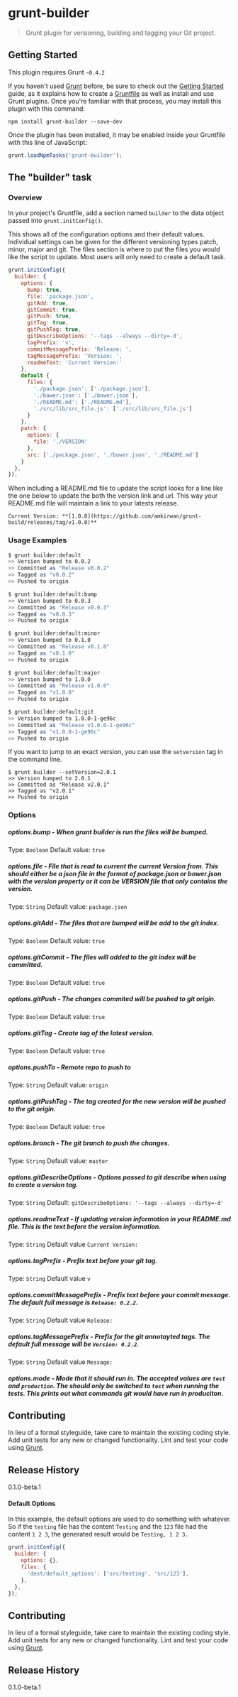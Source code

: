 # grunt-builder

> Grunt plugin for versioning, building and tagging your Git project.

## Getting Started
This plugin requires Grunt `~0.4.2`

If you haven't used [Grunt](http://gruntjs.com/) before, be sure to check out the [Getting Started](http://gruntjs.com/getting-started) guide, as it explains how to create a [Gruntfile](http://gruntjs.com/sample-gruntfile) as well as install and use Grunt plugins. Once you're familiar with that process, you may install this plugin with this command:

```shell
npm install grunt-builder --save-dev
```

Once the plugin has been installed, it may be enabled inside your Gruntfile with this line of JavaScript:

```js
grunt.loadNpmTasks('grunt-builder');
```

## The "builder" task

### Overview

In your project's Gruntfile, add a section named `builder` to the data object passed into `grunt.initConfig()`.

This shows all of the configuration options and their default values. Individual settings can be given for the different versioning types patch, minor, major and git. The files section is where to put the files you would like the script to update.  Most users will only need to create a default task.

```js
grunt.initConfig({
  builder: {
    options: {
      bump: true,
      file: 'package.json',
      gitAdd: true,
      gitCommit: true,
      gitPush: true,
      gitTag: true,
      gitPushTag: true,
      gitDescribeOptions: '--tags --always --dirty=-d',
      tagPrefix: 'v',
      commitMessagePrefix: 'Release: ',
      tagMessagePrefix: 'Version: ',
      readmeText: 'Current Version:'
    },
    default {
      files: {
        './package.json': ['./package.json'],
        './bower.json': ['./bower.json'],
        './README.md': ['./README.md'],
        './src/lib/src_file.js': ['./src/lib/src_file.js']
      }
    },
    patch: {
      options: {
        file: './VERSION'
      },
      src: ['./package.json', './bower.json', './README.md']
    }
  },
});
```

When including a README.md file to update the script looks for a line like the one below to update the both the version link and url. This way your README.md file will maintain a link to your latests release.

```
Current Version: **[1.0.0](https://github.com/amkirwan/grunt-build/releases/tag/v1.0.0)**
```

### Usage Examples

```bash
$ grunt builder:default
>> Version bumped to 0.0.2
>> Committed as "Release v0.0.2"
>> Tagged as "v0.0.2"
>> Pushed to origin

$ grunt builder:default:bump
>> Version bumped to 0.0.3
>> Committed as "Release v0.0.3"
>> Tagged as "v0.0.3"
>> Pushed to origin

$ grunt builder:default:minor
>> Version bumped to 0.1.0
>> Committed as "Release v0.1.0"
>> Tagged as "v0.1.0"
>> Pushed to origin

$ grunt builder:default:major
>> Version bumped to 1.0.0
>> Committed as "Release v1.0.0"
>> Tagged as "v1.0.0"
>> Pushed to origin

$ grunt builder:default:git
>> Version bumped to 1.0.0-1-ge96c
>> Committed as "Release v1.0.0-1-ge96c"
>> Tagged as "v1.0.0-1-ge96c"
>> Pushed to origin
```

If you want to jump to an exact version, you can use the ```setversion``` tag in the command line.

```
$ grunt builder --setVersion=2.0.1
>> Version bumped to 2.0.1
>> Committed as "Release v2.0.1"
>> Tagged as "v2.0.1"
>> Pushed to origin
```

### Options

##### options.bump - When grunt builder is run the files will be bumped. 
Type: `Boolean`
Default value: `true`

##### options.file - File that is read to current the current Version from. This should either be a json file in the format of package.json or bower.json with the version property or it can be VERSION file that only contains the version.
Type: `String`
Default value: `package.json`

##### options.gitAdd - The files that are bumped will be add to the git index.
Type: `Boolean`
Default value: `true`

##### options.gitCommit - The files will added to the git index will be committed. 
Type: `Boolean`
Default value: `true`

##### options.gitPush - The changes commited will be pushed to git origin.
Type: `Boolean`
Default value: `true`

##### options.gitTag - Create tag of the latest version.
Type: `Boolean`
Default value: `true`

##### options.pushTo - Remote repo to push to
Type: `String`
Default value: `origin`

##### options.gitPushTag - The tag created for the new version will be pushed to the git origin.
Type: `Boolean`
Default value: `true`

##### options.branch - The git branch to push the changes.
Type: `String`
Default value: `master`

##### options.gitDescribeOptions - Options passed to git describe when using to create a version tag.
Type: `String`
Default: `gitDescribeOptions: '--tags --always --dirty=-d'`
 
##### options.readmeText - If updating version information in your README.md file. This is the text before the version information. 
Type: `String`
Default value `Current Version:`

##### options.tagPrefix - Prefix text before your git tag.
Type: `String`
Default value `v`

##### options.commitMessagePrefix - Prefix text before your commit message. The default full message is `Release: 0.2.2`.
Type: `String`
Default value `Release: `

##### options.tagMessagePrefix - Prefix for the git annotayted tags. The default full message will be `Version: 0.2.2`.
Type: `String`
Default value `Message: `

##### options.mode - Mode that it should run in. The accepted values are `test` and `production`. The should only be switched to `test` when running the tests. This prints out what commands git would have run in produciton.

## Contributing
In lieu of a formal styleguide, take care to maintain the existing coding style. Add unit tests for any new or changed functionality. Lint and test your code using [Grunt](http://gruntjs.com/).

## Release History

0.1.0-beta.1

#### Default Options
In this example, the default options are used to do something with whatever. So if the `testing` file has the content `Testing` and the `123` file had the content `1 2 3`, the generated result would be `Testing, 1 2 3.`

```js
grunt.initConfig({
  builder: {
    options: {},
    files: {
      'dest/default_options': ['src/testing', 'src/123'],
    },
  },
});
```

## Contributing
In lieu of a formal styleguide, take care to maintain the existing coding style. Add unit tests for any new or changed functionality. Lint and test your code using [Grunt](http://gruntjs.com/).

## Release History

0.1.0-beta.1
